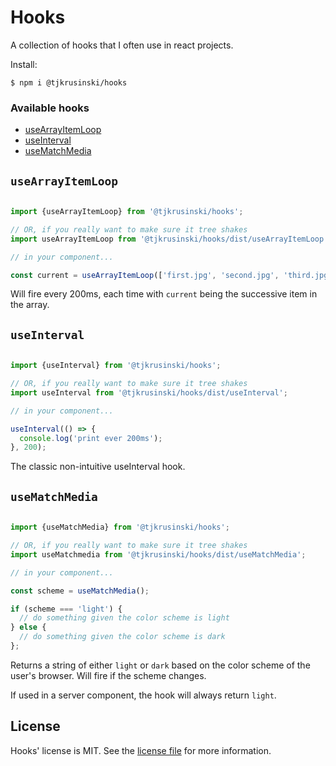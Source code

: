 # Hooks

A collection of hooks that I often use in react projects.

Install:

```shell
$ npm i @tjkrusinski/hooks
```

### Available hooks

- [useArrayItemLoop](#useArrayItemLoop)
- [useInterval](#useInterval)
- [useMatchMedia](#useMachMedia)

## `useArrayItemLoop`

```ts

import {useArrayItemLoop} from '@tjkrusinski/hooks';

// OR, if you really want to make sure it tree shakes
import useArrayItemLoop from '@tjkrusinski/hooks/dist/useArrayItemLoop';

// in your component...

const current = useArrayItemLoop(['first.jpg', 'second.jpg', 'third.jpg'], 200);


```

Will fire every 200ms, each time with `current` being the successive item in the array. 

## `useInterval`

```ts

import {useInterval} from '@tjkrusinski/hooks';

// OR, if you really want to make sure it tree shakes
import useInterval from '@tjkrusinski/hooks/dist/useInterval';

// in your component...

useInterval(() => {
  console.log('print ever 200ms');
}, 200);

```

The classic non-intuitive useInterval hook.


## `useMatchMedia`

```ts

import {useMatchMedia} from '@tjkrusinski/hooks';

// OR, if you really want to make sure it tree shakes
import useMatchmedia from '@tjkrusinski/hooks/dist/useMatchMedia';

// in your component...

const scheme = useMatchMedia();

if (scheme === 'light') {
  // do something given the color scheme is light
} else {
  // do something given the color scheme is dark
};

```

Returns a string of either `light` or `dark` based on the color scheme of the user's browser. Will fire if the scheme changes.

If used in a server component, the hook will always return `light`.

## License

Hooks' license is MIT. See the [license file](https://github.com/TJkrusinski/hooks?tab=MIT-1-ov-file) for more information.
